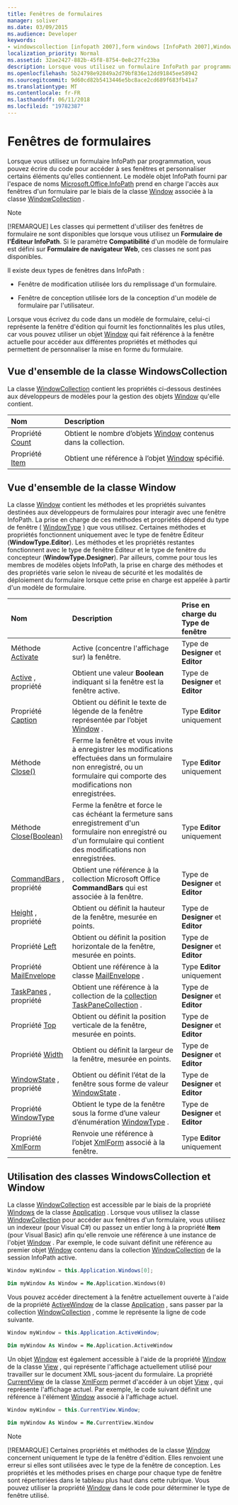 ```yaml
---
title: Fenêtres de formulaires
manager: soliver
ms.date: 03/09/2015
ms.audience: Developer
keywords:
- windowscollection [infopath 2007],form windows [InfoPath 2007],Window class [InfoPath 2007]
localization_priority: Normal
ms.assetid: 32ae2427-882b-45f8-8754-0e8c27fc23ba
description: Lorsque vous utilisez un formulaire InfoPath par programmation, vous pouvez écrire du code pour accéder à ses fenêtres et personnaliser certains éléments qu'elles contiennent. Le modèle objet InfoPath fourni par l'espace de noms Microsoft.Office.InfoPath prend en charge l'accès aux fenêtres d'un formulaire par le biais de la classe Window associée à la classe WindowCollection .
ms.openlocfilehash: 5b24798e92849a2d79bf836e12dd91845ee58942
ms.sourcegitcommit: 9d60cd82b5413446e5bc8ace2cd689f683fb41a7
ms.translationtype: MT
ms.contentlocale: fr-FR
ms.lasthandoff: 06/11/2018
ms.locfileid: "19782387"
---
```

# <a name="work-with-form-windows"></a>Fenêtres de formulaires

Lorsque vous utilisez un formulaire InfoPath par programmation, vous pouvez écrire du code pour accéder à ses fenêtres et personnaliser certains éléments qu'elles contiennent. Le modèle objet InfoPath fourni par l'espace de noms [Microsoft.Office.InfoPath](https://msdn.microsoft.com/library/Microsoft.Office.InfoPath.aspx) prend en charge l'accès aux fenêtres d'un formulaire par le biais de la classe [Window](https://msdn.microsoft.com/library/Microsoft.Office.InfoPath.Window.aspx) associée à la classe [WindowCollection](https://msdn.microsoft.com/library/Microsoft.Office.InfoPath.WindowCollection.aspx) . 
  
> [!NOTE]
> [!REMARQUE] Les classes qui permettent d'utiliser des fenêtres de formulaire ne sont disponibles que lorsque vous utilisez un **Formulaire de l'Éditeur InfoPath**. Si le paramètre **Compatibilité** d'un modèle de formulaire est défini sur **Formulaire de navigateur Web**, ces classes ne sont pas disponibles. 
  
Il existe deux types de fenêtres dans InfoPath : 
  
- Fenêtre de modification utilisée lors du remplissage d'un formulaire.
    
- Fenêtre de conception utilisée lors de la conception d'un modèle de formulaire par l'utilisateur.
    
Lorsque vous écrivez du code dans un modèle de formulaire, celui-ci représente la fenêtre d'édition qui fournit les fonctionnalités les plus utiles, car vous pouvez utiliser un objet [Window](https://msdn.microsoft.com/library/Microsoft.Office.InfoPath.Window.aspx) qui fait référence à la fenêtre actuelle pour accéder aux différentes propriétés et méthodes qui permettent de personnaliser la mise en forme du formulaire. 
  
## <a name="overview-of-the-windowscollection-class"></a>Vue d'ensemble de la classe WindowsCollection

La classe [WindowCollection](https://msdn.microsoft.com/library/Microsoft.Office.InfoPath.WindowCollection.aspx) contient les propriétés ci-dessous destinées aux développeurs de modèles pour la gestion des objets [Window](https://msdn.microsoft.com/library/Microsoft.Office.InfoPath.Window.aspx) qu'elle contient. 
  
|**Nom**|**Description**|
|:-----|:-----|
|Propriété [Count](https://msdn.microsoft.com/library/Microsoft.Office.InfoPath.WindowCollection.Count.aspx)  <br/> |Obtient le nombre d’objets [Window](https://msdn.microsoft.com/library/Microsoft.Office.InfoPath.Window.aspx) contenus dans la collection.  <br/> |
|Propriété [Item](https://msdn.microsoft.com/library/Microsoft.Office.InfoPath.WindowCollection.Item.aspx)  <br/> |Obtient une référence à l’objet [Window](https://msdn.microsoft.com/library/Microsoft.Office.InfoPath.Window.aspx) spécifié.  <br/> |
   
## <a name="overview-of-the-window-class"></a>Vue d'ensemble de la classe Window

La classe [Window](https://msdn.microsoft.com/library/Microsoft.Office.InfoPath.Window.aspx) contient les méthodes et les propriétés suivantes destinées aux développeurs de formulaires pour interagir avec une fenêtre InfoPath. La prise en charge de ces méthodes et propriétés dépend du type de fenêtre ( [WindowType](https://msdn.microsoft.com/library/Microsoft.Office.InfoPath.WindowType.aspx) ) que vous utilisez. Certaines méthodes et propriétés fonctionnent uniquement avec le type de fenêtre Éditeur (**WindowType.Editor**). Les méthodes et les propriétés restantes fonctionnent avec le type de fenêtre Éditeur et le type de fenêtre du concepteur (**WindowType.Designer**). Par ailleurs, comme pour tous les membres de modèles objets InfoPath, la prise en charge des méthodes et des propriétés varie selon le niveau de sécurité et les modalités de déploiement du formulaire lorsque cette prise en charge est appelée à partir d'un modèle de formulaire.
  
|**Nom**|**Description**|**Prise en charge du Type de fenêtre**|
|:-----|:-----|:-----|
|Méthode [Activate](https://msdn.microsoft.com/library/Microsoft.Office.InfoPath.Window.Activate.aspx)  <br/> |Active (concentre l'affichage sur) la fenêtre.   <br/> |Type de **Designer** et **Editor**  <br/> |
|[Active](https://msdn.microsoft.com/library/Microsoft.Office.InfoPath.Window.Active.aspx) , propriété  <br/> |Obtient une valeur **Boolean** indiquant si la fenêtre est la fenêtre active.  <br/> |Type de **Designer** et **Editor**  <br/> |
|Propriété [Caption](https://msdn.microsoft.com/library/Microsoft.Office.InfoPath.Window.Caption.aspx)  <br/> |Obtient ou définit le texte de légende de la fenêtre représentée par l’objet [Window](https://msdn.microsoft.com/library/Microsoft.Office.InfoPath.Window.aspx) .  <br/> |Type **Editor** uniquement  <br/> |
|Méthode [Close()](https://msdn.microsoft.com/library/Microsoft.Office.InfoPath.Window.Close.aspx)  <br/> |Ferme la fenêtre et vous invite à enregistrer les modifications effectuées dans un formulaire non enregistré, ou un formulaire qui comporte des modifications non enregistrées.  <br/> |Type **Editor** uniquement  <br/> |
|Méthode [Close(Boolean)](https://msdn.microsoft.com/library/Microsoft.Office.InfoPath.Window.Close.aspx)  <br/> |Ferme la fenêtre et force le cas échéant la fermeture sans enregistrement d'un formulaire non enregistré ou d'un formulaire qui contient des modifications non enregistrées.   <br/> |Type **Editor** uniquement  <br/> |
|[CommandBars](https://msdn.microsoft.com/library/Microsoft.Office.InfoPath.Window.CommandBars.aspx) , propriété  <br/> |Obtient une référence à la collection Microsoft Office **CommandBars** qui est associée à la fenêtre.  <br/> |Type de **Designer** et **Editor**  <br/> |
|[Height](https://msdn.microsoft.com/library/Microsoft.Office.InfoPath.Window.Height.aspx) , propriété  <br/> |Obtient ou définit la hauteur de la fenêtre, mesurée en points.  <br/> |Type de **Designer** et **Editor**  <br/> |
|Propriété [Left](https://msdn.microsoft.com/library/Microsoft.Office.InfoPath.Window.Left.aspx)  <br/> |Obtient ou définit la position horizontale de la fenêtre, mesurée en points.  <br/> |Type de **Designer** et **Editor**  <br/> |
|Propriété [MailEnvelope](https://msdn.microsoft.com/library/Microsoft.Office.InfoPath.Window.MailEnvelope.aspx)  <br/> |Obtient une référence à la classe [MailEnvelope](https://msdn.microsoft.com/library/Microsoft.Office.InfoPath.MailEnvelope.aspx) .  <br/> |Type **Editor** uniquement  <br/> |
|[TaskPanes](https://msdn.microsoft.com/library/Microsoft.Office.InfoPath.Window.TaskPanes.aspx) , propriété  <br/> |Obtient une référence à la collection de la [collection TaskPaneCollection](https://msdn.microsoft.com/library/Microsoft.Office.InfoPath.TaskPaneCollection.aspx) .  <br/> |Type de **Designer** et **Editor**  <br/> |
|Propriété [Top](https://msdn.microsoft.com/library/Microsoft.Office.InfoPath.Window.Top.aspx)  <br/> |Obtient ou définit la position verticale de la fenêtre, mesurée en points.  <br/> |Type de **Designer** et **Editor**  <br/> |
|Propriété [Width](https://msdn.microsoft.com/library/Microsoft.Office.InfoPath.Window.Width.aspx)  <br/> |Obtient ou définit la largeur de la fenêtre, mesurée en points.  <br/> |Type de **Designer** et **Editor**  <br/> |
|[WindowState](https://msdn.microsoft.com/library/Microsoft.Office.InfoPath.Window.WindowState.aspx) , propriété  <br/> |Obtient ou définit l’état de la fenêtre sous forme de valeur [WindowState](https://msdn.microsoft.com/library/Microsoft.Office.InfoPath.WindowState.aspx) .  <br/> |Type de **Designer** et **Editor**  <br/> |
|Propriété [WindowType](https://msdn.microsoft.com/library/Microsoft.Office.InfoPath.Window.WindowType.aspx)  <br/> |Obtient le type de la fenêtre sous la forme d’une valeur d’énumération [WindowType](https://msdn.microsoft.com/library/Microsoft.Office.InfoPath.WindowType.aspx) .  <br/> |Type de **Designer** et **Editor**  <br/> |
|Propriété [XmlForm](https://msdn.microsoft.com/library/Microsoft.Office.InfoPath.Window.XmlForm.aspx)  <br/> |Renvoie une référence à l’objet [XmlForm](https://msdn.microsoft.com/library/Microsoft.Office.InfoPath.XmlForm.aspx) associé à la fenêtre.  <br/> |Type **Editor** uniquement  <br/> |
   
## <a name="using-the-windowscollection-and-window-classes"></a>Utilisation des classes WindowsCollection et Window

La classe [WindowCollection](https://msdn.microsoft.com/library/Microsoft.Office.InfoPath.WindowCollection.aspx) est accessible par le biais de la propriété [Windows](https://msdn.microsoft.com/library/Microsoft.Office.InfoPath.Application.Windows.aspx) de la classe [Application](https://msdn.microsoft.com/library/Microsoft.Office.InfoPath.Application.aspx) . Lorsque vous utilisez la classe [WindowCollection](https://msdn.microsoft.com/library/Microsoft.Office.InfoPath.WindowCollection.aspx) pour accéder aux fenêtres d'un formulaire, vous utilisez un indexeur (pour Visual C#) ou passez un entier long à la propriété **Item** (pour Visual Basic) afin qu'elle renvoie une référence à une instance de l'objet [Window](https://msdn.microsoft.com/library/Microsoft.Office.InfoPath.Window.aspx) . Par exemple, le code suivant définit une référence au premier objet [Window](https://msdn.microsoft.com/library/Microsoft.Office.InfoPath.Window.aspx) contenu dans la collection [WindowCollection](https://msdn.microsoft.com/library/Microsoft.Office.InfoPath.WindowCollection.aspx) de la session InfoPath active. 
  
```cs
Window myWindow = this.Application.Windows[0];
```

```vb
Dim myWindow As Window = Me.Application.Windows(0)
```

Vous pouvez accéder directement à la fenêtre actuellement ouverte à l'aide de la propriété [ActiveWindow](https://msdn.microsoft.com/library/Microsoft.Office.InfoPath.Application.ActiveWindow.aspx) de la classe [Application](https://msdn.microsoft.com/library/Microsoft.Office.InfoPath.Application.aspx) , sans passer par la collection [WindowCollection](https://msdn.microsoft.com/library/Microsoft.Office.InfoPath.WindowCollection.aspx) , comme le représente la ligne de code suivante. 
  
```cs
Window myWindow = this.Application.ActiveWindow;
```

```vb
Dim myWindow As Window = Me.Application.ActiveWindow
```

Un objet [Window](https://msdn.microsoft.com/library/Microsoft.Office.InfoPath.Window.aspx) est également accessible à l'aide de la propriété [Window](https://msdn.microsoft.com/library/Microsoft.Office.InfoPath.View.Window.aspx) de la classe [View](https://msdn.microsoft.com/library/Microsoft.Office.InfoPath.View.aspx) , qui représente l'affichage actuellement utilisé pour travailler sur le document XML sous-jacent du formulaire. La propriété [CurrentView](https://msdn.microsoft.com/library/Microsoft.Office.InfoPath.XmlForm.CurrentView.aspx) de la classe [XmlForm](https://msdn.microsoft.com/library/Microsoft.Office.InfoPath.XmlForm.aspx) permet d'accéder à un objet [View](https://msdn.microsoft.com/library/Microsoft.Office.InfoPath.View.aspx) , qui représente l'affichage actuel. Par exemple, le code suivant définit une référence à l'élément [Window](https://msdn.microsoft.com/library/Microsoft.Office.InfoPath.Window.aspx) associé à l'affichage actuel. 
  
```cs
Window myWindow = this.CurrentView.Window;
```

```vb
Dim myWindow As Window = Me.CurrentView.Window
```

> [!NOTE]
> [!REMARQUE] Certaines propriétés et méthodes de la classe [Window](https://msdn.microsoft.com/library/Microsoft.Office.InfoPath.Window.aspx) concernent uniquement le type de la fenêtre d'édition. Elles renvoient une erreur si elles sont utilisées avec le type de la fenêtre de conception. Les propriétés et les méthodes prises en charge pour chaque type de fenêtre sont répertoriées dans le tableau plus haut dans cette rubrique. Vous pouvez utiliser la propriété [Window](https://msdn.microsoft.com/library/Microsoft.Office.InfoPath.Window.aspx) dans le code pour déterminer le type de fenêtre utilisé. 
  

